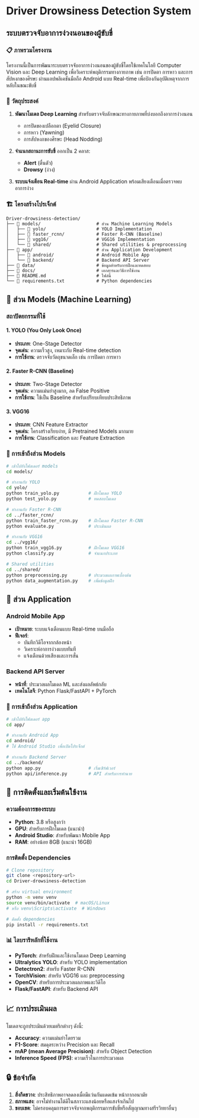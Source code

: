 # Driver Drowsiness Detection System

## ระบบตรวจจับอาการง่วงนอนของผู้ขับขี่

### 📋 ภาพรวมโครงงาน

โครงงานนี้เป็นการพัฒนาระบบตรวจจับอาการง่วงนอนของผู้ขับขี่โดยใช้เทคโนโลยี Computer Vision และ Deep Learning เพื่อวิเคราะห์พฤติกรรมทางกายภาพ เช่น การปิดตา การหาว และการสัปหงกของศีรษะ ผ่านแอปพลิเคชันมือถือ Android แบบ Real-time เพื่อป้องกันอุบัติเหตุจากการหลับในขณะขับขี่

### 🎯 วัตถุประสงค์

1. **พัฒนาโมเดล Deep Learning** สำหรับตรวจจับลักษณะทางกายภาพที่บ่งบอกถึงอาการง่วงนอน

   - การปิดของเปลือกตา (Eyelid Closure)
   - การหาว (Yawning)
   - การสัปหงกของศีรษะ (Head Nodding)

2. **จำแนกสถานะการขับขี่** ออกเป็น 2 คลาส:

   - **Alert** (ตื่นตัว)
   - **Drowsy** (ง่วง)

3. **ระบบแจ้งเตือน Real-time** ผ่าน Android Application พร้อมเสียงเตือนเมื่อตรวจพบอาการง่วง

### 🏗️ โครงสร้างโปรเจ็กต์

```
Driver-drowsiness-detection/
├── 📁 models/                     # ส่วน Machine Learning Models
│   ├── 📁 yolo/                   # YOLO Implementation
│   ├── 📁 faster_rcnn/            # Faster R-CNN (Baseline)
│   ├── 📁 vgg16/                  # VGG16 Implementation
│   └── 📁 shared/                 # Shared utilities & preprocessing
├── 📁 app/                        # ส่วน Application Development
│   ├── 📁 android/                # Android Mobile App
│   └── 📁 backend/                # Backend API Server
├── 📁 data/                       # ข้อมูลสำหรับการฝึกและทดสอบ
├── 📁 docs/                       # เอกสารและวิธีการใช้งาน
├── 📄 README.md                   # ไฟล์นี้
└── 📄 requirements.txt            # Python dependencies
```

## 🤖 ส่วน Models (Machine Learning)

### สถาปัตยกรรมที่ใช้

#### 1. **YOLO (You Only Look Once)**

- **ประเภท**: One-Stage Detector
- **จุดเด่น**: ความเร็วสูง, เหมาะกับ Real-time detection
- **การใช้งาน**: ตรวจจับวัตถุขนาดเล็ก เช่น การปิดตา การหาว

#### 2. **Faster R-CNN (Baseline)**

- **ประเภท**: Two-Stage Detector
- **จุดเด่น**: ความแม่นยำสูงมาก, ลด False Positive
- **การใช้งาน**: ใช้เป็น Baseline สำหรับเปรียบเทียบประสิทธิภาพ

#### 3. **VGG16**

- **ประเภท**: CNN Feature Extractor
- **จุดเด่น**: โครงสร้างเรียบง่าย, มี Pretrained Models มากมาย
- **การใช้งาน**: Classification และ Feature Extraction

### 🔧 การเข้าถึงส่วน Models

```bash
# เข้าไปยังโฟลเดอร์ models
cd models/

# ทำงานกับ YOLO
cd yolo/
python train_yolo.py           # ฝึกโมเดล YOLO
python test_yolo.py            # ทดสอบโมเดล

# ทำงานกับ Faster R-CNN
cd ../faster_rcnn/
python train_faster_rcnn.py    # ฝึกโมเดล Faster R-CNN
python evaluate.py             # ประเมินผล

# ทำงานกับ VGG16
cd ../vgg16/
python train_vgg16.py          # ฝึกโมเดล VGG16
python classify.py             # จำแนกประเภท

# Shared utilities
cd ../shared/
python preprocessing.py        # ประมวลผลภาพเบื้องต้น
python data_augmentation.py    # เพิ่มข้อมูลฝึก
```

## 📱 ส่วน Application

### Android Mobile App

- **เป้าหมาย**: ระบบแจ้งเตือนแบบ Real-time บนมือถือ
- **ฟีเจอร์**:
  - บันทึกวิดีโอจากกล้องหน้า
  - วิเคราะห์อาการง่วงแบบทันที
  - แจ้งเตือนด้วยเสียงและการสั่น

### Backend API Server

- **หน้าที่**: ประมวลผลโมเดล ML และส่งผลลัพธ์กลับ
- **เทคโนโลจี**: Python Flask/FastAPI + PyTorch

### 🔧 การเข้าถึงส่วน Application

```bash
# เข้าไปยังโฟลเดอร์ app
cd app/

# ทำงานกับ Android App
cd android/
# ใช้ Android Studio เพื่อเปิดโปรเจ็กต์

# ทำงานกับ Backend Server
cd ../backend/
python app.py                  # เริ่มเซิร์ฟเวอร์
python api/inference.py        # API สำหรับการทำนาย
```

## 🚀 การติดตั้งและเริ่มต้นใช้งาน

### ความต้องการของระบบ

- **Python**: 3.8 หรือสูงกว่า
- **GPU**: สำหรับการฝึกโมเดล (แนะนำ)
- **Android Studio**: สำหรับพัฒนา Mobile App
- **RAM**: อย่างน้อย 8GB (แนะนำ 16GB)

### การติดตั้ง Dependencies

```bash
# Clone repository
git clone <repository-url>
cd Driver-drowsiness-detection

# สร้าง virtual environment
python -m venv venv
source venv/bin/activate  # macOS/Linux
# หรือ venv\Scripts\activate  # Windows

# ติดตั้ง dependencies
pip install -r requirements.txt
```

### 📊 ไลบรารีหลักที่ใช้งาน

- **PyTorch**: สำหรับฝึกและใช้งานโมเดล Deep Learning
- **Ultralytics YOLO**: สำหรับ YOLO implementation
- **Detectron2**: สำหรับ Faster R-CNN
- **TorchVision**: สำหรับ VGG16 และ preprocessing
- **OpenCV**: สำหรับการประมวลผลภาพและวิดีโอ
- **Flask/FastAPI**: สำหรับ Backend API

## 📈 การประเมินผล

โมเดลจะถูกประเมินด้วยเมตริกต่างๆ ดังนี้:

- **Accuracy**: ความแม่นยำโดยรวม
- **F1-Score**: สมดุลระหว่าง Precision และ Recall
- **mAP (mean Average Precision)**: สำหรับ Object Detection
- **Inference Speed (FPS)**: ความเร็วในการประมวลผล

## 🔒 ข้อจำกัด

1. **สิ่งกีดขวาง**: ประสิทธิภาพอาจลดลงเมื่อมีแว่นกันแดดเข้ม หน้ากากอนามัย
2. **สภาพแสง**: อาจไม่ทำงานได้ดีในสภาวะแสงน้อยหรือแสงจ้าเกินไป
3. **ขอบเขต**: ไม่ครอบคลุมการตรวจจับจากพฤติกรรมการขับขี่หรือสัญญาณทางสรีรวิทยาอื่นๆ
